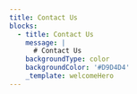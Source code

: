 ```yaml
---
title: Contact Us
blocks:
  - title: Contact Us
    message: |
      # Contact Us
    backgroundType: color
    backgroundColor: '#D9D4D4'
    _template: welcomeHero
---
```


